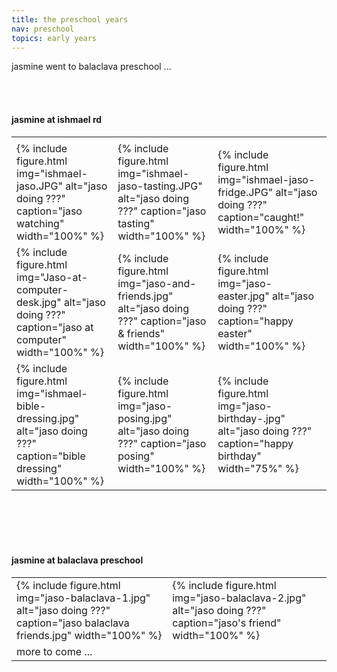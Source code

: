 ```yaml
---
title: the preschool years
nav: preschool
topics: early years
---
```


jasmine went to balaclava preschool ...

<br/><br/>

#### jasmine at ishmael rd

<table>
  <tr>
    <td> </td>
    <td> </td>
    <td> </td>
  </tr>
  <tr>
    <td>{% include figure.html img="ishmael-jaso.JPG" alt="jaso doing ???" caption="jaso watching" width="100%" %}</td>
    <td>{% include figure.html img="ishmael-jaso-tasting.JPG" alt="jaso doing ???" caption="jaso tasting" width="100%" %}</td>
    <td>{% include figure.html img="ishmael-jaso-fridge.JPG" alt="jaso doing ???" caption="caught!" width="100%" %}</td>
  </tr>
  <tr>
    <td>{% include figure.html img="Jaso-at-computer-desk.jpg" alt="jaso doing ???" caption="jaso at computer" width="100%" %}</td>
    <td>{% include figure.html img="jaso-and-friends.jpg" alt="jaso doing ???" caption="jaso & friends" width="100%" %}</td>
    <td>{% include figure.html img="jaso-easter.jpg" alt="jaso doing ???" caption="happy easter" width="100%" %}</td>
  </tr>
  <tr>
   <td>{% include figure.html img="ishmael-bible-dressing.jpg" alt="jaso doing ???" caption="bible dressing" width="100%" %}</td>
   <td>{% include figure.html img="jaso-posing.jpg" alt="jaso doing ???" caption="jaso posing" width="100%" %}</td>
   <td>{% include figure.html img="jaso-birthday-.jpg" alt="jaso doing ???" caption="happy birthday" width="75%" %}</td>
  </tr>
</table>

<br/><br/>
<br/><br/>

#### jasmine at balaclava preschool

<table>
  <tr>
    <td>{% include figure.html img="jaso-balaclava-1.jpg" alt="jaso doing ???" caption="jaso balaclava friends.jpg" width="100%" %}</td>
    <td>{% include figure.html img="jaso-balaclava-2.jpg" alt="jaso doing ???" caption="jaso's friend" width="100%" %}</td>
  </tr>
  <tr>
    <td>more to come ...</td>
    <td> </td>
    <td> </td>
  </tr>
</table>
